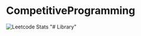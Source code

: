 # CompetitiveProgramming
![Leetcode Stats](https://leetcard.jacoblin.cool/dekoding?ext=contest)
"# Library" 

